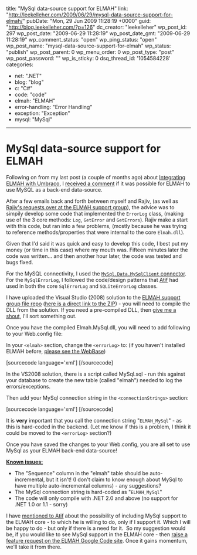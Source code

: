 title: "MySql data-source support for ELMAH"
link: "http://leekelleher.com/2009/06/29/mysql-data-source-support-for-elmah/"
pubDate: "Mon, 29 Jun 2009 11:28:19 +0000"
guid: "http://blog.leekelleher.com/?p=126"
dc_creator: "leekelleher"
wp_post_id: 297
wp_post_date: "2009-06-29 11:28:19"
wp_post_date_gmt: "2009-06-29 11:28:19"
wp_comment_status: "open"
wp_ping_status: "open"
wp_post_name: "mysql-data-source-support-for-elmah"
wp_status: "publish"
wp_post_parent: 0
wp_menu_order: 0
wp_post_type: "post"
wp_post_password: ""
wp_is_sticky: 0
dsq_thread_id: '1054584228'
categories:
  - net: ".NET"
  - blog: "blog"
  - c: "C#"
  - code: "code"
  - elmah: "ELMAH"
  - error-handling: "Error Handling"
  - exception: "Exception"
  - mysql: "MySql"

---

# MySql data-source support for ELMAH

Following on from my last post (a couple of months ago) about <a href="http://blog.leekelleher.com/2009/04/23/integrating-elmah-with-umbraco/">Integrating ELMAH with Umbraco</a>, I <a href="http://blog.leekelleher.com/2009/04/23/integrating-elmah-with-umbraco/#comment-182">received a comment</a> if it was possible for ELMAH to use MySQL as a back-end data-source.

After a few emails back and forth between myself and Rajiv, (as well as <a href="http://groups.google.com/group/elmah/browse_thread/thread/33d2597ad0fd15cd">Rajiv's requests over at the ELMAH support group</a>), the advice was to simpily develop some code that implemented the <code>ErrorLog</code> class, (making use of the 3 core methods: <code>Log</code>, <code>GetError</code> and <code>GetErrors</code>). Rajiv make a start with this code, but ran into a few problems, (mostly because he was trying to reference methods/properties that were internal to the core <code>Elmah.dll</code>).

Given that I'd said it was quick and easy to develop this code, I best put my money (or time in this case) where my mouth was. Fifteen minutes later the code was written... and then another hour later, the code was tested and bugs fixed.

For the MySQL connectivity, I used the <a href="http://dev.mysql.com/downloads/connector/net/6.0.html"><code>MySql.Data.MySqlClient</code> connector</a>. For the <code>MySqlErrorLog</code>, I followed the code/design patterns that <a title="Atif Aziz" href="http://www.raboof.com/">Atif</a> had used in both the core <code>SqlErrorLog</code> and <code>SQLiteErrorLog</code> classes.

I have uploaded the Visual Studio (2008) solution to the <a href="http://groups.google.com/group/elmah/files">ELMAH support group file repo</a> (<a href="http://elmah.googlegroups.com/web/Elmah.MySql.zip">here is a direct link to the ZIP</a>) - you will need to compile the DLL from the solution. If you need a pre-compiled DLL, then <a href="http://leekelleher.com/contact">give me a shout</a>, I'll sort something out.

Once you have the compiled Elmah.MySql.dll, you will need to add following to your Web.config file:

In your <code>&lt;elmah&gt;</code> section, change the <code>&lt;errorLog&gt;</code> to: (if you haven't installed ELMAH before, <a href="http://code.google.com/p/elmah/wiki/WebBase">please see the WebBase</a>)

[sourcecode language='xml']
<errorLog type="Elmah.MySqlErrorLog, Elmah.MySql" />
[/sourcecode]

In the VS2008 solution, there is a script called MySql.sql - run this against your database to create the new table (called "elmah") needed to log the errors/exceptions.

Then add your MySql connection string in the <code>&lt;connectionStrings&gt;</code> section:

[sourcecode language='xml']
<add name="ELMAH_MySql" connectionString="SERVER=localhost;DATABASE=elmah;USER=XXXX;PASSWORD=XXXX;" />
[/sourcecode]

It is <strong>very</strong> important that you call the connection string "<code>ELMAH_MySql</code>" - as this is hard-coded in the backend. (Let me know if this is a problem, I think it could be moved to the <code>&lt;errorLog&gt;</code> section?)

Once you have saved the changes to your Web.config, you are all set to use MySql as your ELMAH back-end data-source!

<strong><span style="text-decoration:underline;">Known issues:</span></strong>
<ul>
	<li>The "Sequence" column in the "elmah" table should be auto-incremental, but it isn't! (I don't claim to know enough about MySql to have multiple auto-incremental columns) - any suggestions?</li>
	<li>The MySql connection string is hard-coded as "<code>ELMAH_MySql</code>"</li>
	<li>The code will only compile with .NET 2.0 and above (no support for .NET 1.0 or 1.1 - sorry)</li>
</ul>
I have <a href="http://twitter.com/raboof/status/2076357031">mentioned to Atif</a> about the possibility of including MySql support to the ELMAH core - to which he is willing to do, only if I support it. Which I will be happy to do - but only if there is a need for it.  So my suggestion would be, if you would like to see MySql support in the ELMAH core - then <a href="http://code.google.com/p/elmah/issues/list">raise a feature request on the ELMAH Google Code site</a>. Once it gains momentum, we'll take it from there.